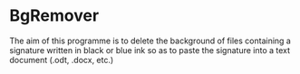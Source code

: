 # BgRemover
The aim of this programme is to delete the background of files containing a signature written in black or blue ink so as to paste the signature into a text document (.odt, .docx, etc.)
